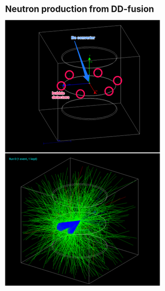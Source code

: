 # Neutron production from DD-fusion

![alt text](mics/volumes_0000.png "Setup")
![alt text](mics/volumes_0001.png "Event Dislay")